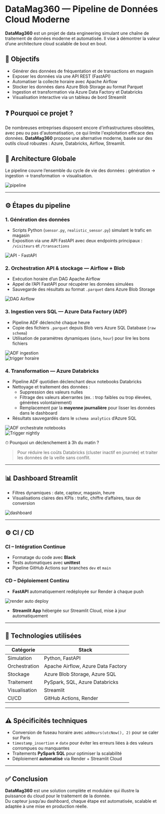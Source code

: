 # DataMag360 — Pipeline de Données Cloud Moderne

**DataMag360** est un projet de data engineering simulant une chaîne de traitement de données moderne et automatisée. Il vise à démontrer la valeur d’une architecture cloud scalable de bout en bout.

## 🎯 Objectifs

- Générer des données de fréquentation et de transactions en magasin
- Exposer les données via une API REST (FastAPI)
- Automatiser la collecte horaire avec Apache Airflow
- Stocker les données dans Azure Blob Storage au format Parquet
- Ingestion et transformation via Azure Data Factory et Databricks
- Visualisation interactive via un tableau de bord Streamlit

## ❓ Pourquoi ce projet ?

De nombreuses entreprises disposent encore d'infrastructures obsolètes, avec peu ou pas d'automatisation, ce qui limite l'exploitation efficace des données. **DataMag360** propose une alternative moderne, basée sur des outils cloud robustes : Azure, Databricks, Airflow, Streamlit.

## 🧱 Architecture Globale

Le pipeline couvre l’ensemble du cycle de vie des données : génération → ingestion → transformation → visualisation.

![pipeline](images_readme/pipeline_etl_datamag360.png)

---

## ⚙️ Étapes du pipeline

### 1. Génération des données

- Scripts Python (`sensor.py`, `realistic_sensor.py`) simulant le trafic en magasin
- Exposition via une API FastAPI avec deux endpoints principaux : `/visiteurs` et `/transactions`

![API - FastAPI](images_readme/postmanApi.PNG)

### 2. Orchestration API & stockage — Airflow + Blob

- Exécution horaire d’un DAG Apache Airflow
- Appel de l’API FastAPI pour récupérer les données simulées
- Sauvegarde des résultats au format `.parquet` dans Azure Blob Storage

![DAG Airflow](images_readme/dag_airflow.PNG)

### 3. Ingestion vers SQL — Azure Data Factory (ADF)

- Pipeline ADF déclenché chaque heure
- Copie des fichiers `.parquet` depuis Blob vers Azure SQL Database (`raw schema`)
- Utilisation de paramètres dynamiques (`date`, `hour`) pour lire les bons fichiers

![ADF ingestion](images_readme/adf_pl_ingest_raw.PNG)  
![trigger horaire](images_readme/hourly_trigger.PNG)

### 4. Transformation — Azure Databricks

- Pipeline ADF quotidien déclenchant deux notebooks Databricks
- Nettoyage et traitement des données :
  - Suppression des valeurs nulles
  - Filtrage des valeurs aberrantes (ex. : trop faibles ou trop élevées, générées volontairement)
  - Remplacement par la **moyenne journalière** pour lisser les données dans le dashboard
- Résultats sauvegardés dans le `schema analytics` d’Azure SQL

![ADF orchestrate notebooks](images_readme/adf_pl_daily_to_analytics.PNG)  
![Trigger nightly](images_readme/trigger_night_daily.PNG)

⏱ Pourquoi un déclenchement à 3h du matin ?  
> Pour réduire les coûts Databricks (cluster inactif en journée) et traiter les données de la veille sans conflit.

---

## 📊 Dashboard Streamlit

- Filtres dynamiques : date, capteur, magasin, heure
- Visualisations claires des KPIs : trafic, chiffre d’affaires, taux de conversion

![dashboard](images_readme/app_streamlit.PNG)

---

## ⚙️ CI / CD

### CI – Intégration Continue

- Formatage du code avec **Black**
- Tests automatiques avec **unittest**
- Pipeline GitHub Actions sur branches `dev` et `main`

### CD – Déploiement Continu

- **FastAPI** automatiquement redéployée sur Render à chaque push

![render auto deploy](images_readme/autodeploye_render.PNG)

- **Streamlit App** hébergée sur Streamlit Cloud, mise à jour automatiquement

---

## 🧰 Technologies utilisées

| Catégorie          | Stack                                                   |
|--------------------|----------------------------------------------------------|
| Simulation         | Python, FastAPI                                          |
| Orchestration      | Apache Airflow, Azure Data Factory                       |
| Stockage           | Azure Blob Storage, Azure SQL                            |
| Traitement         | PySpark, SQL, Azure Databricks                           |
| Visualisation      | Streamlit                                                |
| CI/CD              | GitHub Actions, Render                                   |

---

## ⚠️ Spécificités techniques

- Conversion de fuseau horaire avec `addHours(utcNow(), 2)` pour se caler sur Paris
- `timestamp_insertion` ≠ `date` pour éviter les erreurs liées à des valeurs corrompues ou manquantes
- Traitements **PySpark SQL** pour optimiser la scalabilité
- Déploiement **automatisé** via Render + Streamlit Cloud

---

## ✅ Conclusion

**DataMag360** est une solution complète et modulaire qui illustre la puissance du cloud pour le traitement de la donnée.  
Du capteur jusqu’au dashboard, chaque étape est automatisée, scalable et adaptée à une mise en production réelle.
